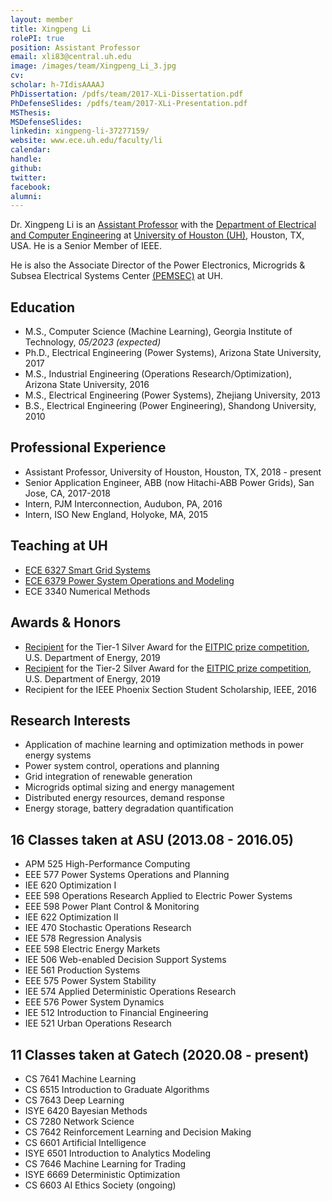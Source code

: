 ```yaml
---
layout: member
title: Xingpeng Li
rolePI: true
position: Assistant Professor
email: xli83@central.uh.edu
image: /images/team/Xingpeng_Li_3.jpg
cv: 
scholar: h-7IdisAAAAJ
PhDissertation: /pdfs/team/2017-XLi-Dissertation.pdf
PhDefenseSlides: /pdfs/team/2017-XLi-Presentation.pdf
MSThesis: 
MSDefenseSlides: 
linkedin: xingpeng-li-37277159/
website: www.ece.uh.edu/faculty/li
calendar: 
handle: 
github: 
twitter: 
facebook: 
alumni: 
---
```


Dr. Xingpeng Li is an <a class="off" href="https://www.ece.uh.edu/faculty/li" target="_blank">Assistant Professor</a> with the <a class="off" href="https://www.ece.uh.edu/" target="_blank">Department of Electrical and Computer Engineering</a> at <a class="off" href="https://www.uh.edu/" target="_blank">University of Houston (UH)</a>, Houston, TX, USA. He is a Senior Member of IEEE.

He is also the Associate Director of the Power Electronics, Microgrids & Subsea Electrical Systems Center <a class="off" href="https://pemses.ece.uh.edu/" target="_blank">(PEMSEC)</a> at UH. 

## Education

* M.S., Computer Science (Machine Learning), Georgia Institute of Technology, *05/2023 (expected)*
* Ph.D., Electrical Engineering (Power Systems), Arizona State University, 2017
* M.S., Industrial Engineering (Operations Research/Optimization), Arizona State University, 2016
* M.S., Electrical Engineering (Power Systems), Zhejiang University, 2013
* B.S., Electrical Engineering (Power Engineering), Shandong University, 2010


## Professional Experience
* Assistant Professor, University of Houston, Houston, TX, 2018 - present
* Senior Application Engineer, ABB (now Hitachi-ABB Power Grids), San Jose, CA, 2017-2018
* Intern, PJM Interconnection, Audubon, PA, 2016
* Intern, ISO New England, Holyoke, MA, 2015


## Teaching at UH
* <a class="off" href="/resources/ECE6327-SGS/" target="_blank">ECE 6327 Smart Grid Systems</a>
* <a class="off" href="/resources/ECE6379-PSOM/" target="_blank">ECE 6379 Power System Operations and Modeling</a>
* ECE 3340 Numerical Methods

## Awards & Honors
* <a class="off" href="https://www.energy.gov/oe/articles/eitpic-awardee-profile-university-houston-investigates-resilient-grid-strategies" target="_blank">Recipient</a> for the Tier-1 Silver Award for the <a class="off" href="https://netl.doe.gov/OEElectricityChallenge" target="_blank">EITPIC prize competition</a>, U.S. Department of Energy, 2019
* <a class="off" href="https://www.energy.gov/oe/articles/eitpic-awardee-profile-university-houston-investigates-resilient-grid-strategies" target="_blank">Recipient</a> for the Tier-2 Silver Award for the <a class="off" href="https://netl.doe.gov/OEElectricityChallenge" target="_blank">EITPIC prize competition</a>, U.S. Department of Energy, 2019
* Recipient for the IEEE Phoenix Section Student Scholarship, IEEE, 2016


## Research Interests
* Application of machine learning and optimization methods in power energy systems
* Power system control, operations and planning
* Grid integration of renewable generation
* Microgrids optimal sizing and energy management
* Distributed energy resources, demand response 
* Energy storage, battery degradation quantification


## 16 Classes taken at ASU (2013.08 - 2016.05)
* APM 525 High-Performance Computing
* EEE 577 Power Systems Operations and Planning
* IEE 620 Optimization I
* EEE 598 Operations Research Applied to Electric Power Systems
* EEE 598 Power Plant Control & Monitoring
* IEE 622 Optimization II
* IEE 470 Stochastic Operations Research
* IEE 578 Regression Analysis
* EEE 598 Electric Energy Markets
* IEE 506 Web-enabled Decision Support Systems
* IEE 561 Production Systems
* EEE 575 Power System Stability
* IEE 574 Applied Deterministic Operations Research
* EEE 576 Power System Dynamics
* IEE 512 Introduction to Financial Engineering
* IEE 521 Urban Operations Research


## 11 Classes taken at Gatech (2020.08 - present)
* CS 7641 Machine Learning
* CS 6515 Introduction to Graduate Algorithms
* CS 7643 Deep Learning 
* ISYE 6420 Bayesian Methods
* CS 7280 Network Science
* CS 7642 Reinforcement Learning and Decision Making
* CS 6601 Artificial Intelligence
* ISYE 6501 Introduction to Analytics Modeling
* CS 7646 Machine Learning for Trading
* ISYE 6669 Deterministic Optimization
* CS 6603 AI Ethics Society (ongoing)


